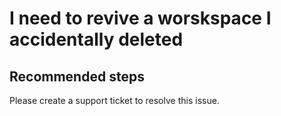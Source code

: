 <properties 
    pageTitle="I need to revive a workspace I accidentally deleted"
    description="I need to revive a workspace I accidentally deleted"
    service="microsoft.machinelearning"
    resource="workspaces"
    authors="jajan"
    displayOrder="3"
    selfHelpType="resource"
    supportTopicIds=""
    resourceTags=""
    productPesIds=""
    cloudEnvironments="public"
 />

# I need to revive a worskspace I accidentally deleted

## **Recommended steps**
Please create a support ticket to resolve this issue.
